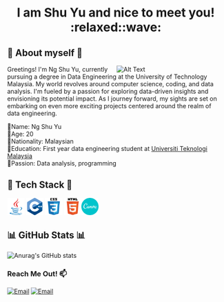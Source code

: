 <h1 align="center"> I am Shu Yu and nice to meet you! :relaxed::wave: </h1>

##  :shaved_ice: About myself :shaved_ice:
<img src="https://i.pinimg.com/originals/c2/a1/1d/c2a11dae4a9e153f1d01a12107ca3912.gif" alt="Alt Text" width="250" align="right">

Greetings! I'm Ng Shu Yu, currently pursuing a degree in Data Engineering at the University of Technology Malaysia. My world revolves around computer science, coding, and data analysis. I'm fueled by a passion for exploring data-driven insights and envisioning its potential impact. As I journey forward, my sights are set on embarking on even more exciting projects centered around the realm of data engineering.

:small_blue_diamond:Name: Ng Shu Yu <br>
:small_blue_diamond:Age: 20 <br>
:small_blue_diamond:Nationality: Malaysian       
:small_blue_diamond:Education: First year data engineering student at [Universiti Teknologi Malaysia](https://www.utm.my)       
:small_blue_diamond:Passion: Data analysis, programming

## :telescope: Tech Stack :telescope:
 <img src="https://raw.githubusercontent.com/devicons/devicon/master/icons/java/java-original.svg" alt="java" width="40" height="40"/> <img src="https://raw.githubusercontent.com/devicons/devicon/master/icons/cplusplus/cplusplus-original.svg" alt="cplusplus" width="40" height="40"/> <img src="https://raw.githubusercontent.com/devicons/devicon/master/icons/css3/css3-original-wordmark.svg" alt="css3" width="40" height="40"/> <img src="https://raw.githubusercontent.com/devicons/devicon/master/icons/html5/html5-original-wordmark.svg" alt="html5" width="40" height="40"/><img src="https://raw.githubusercontent.com/devicons/devicon/master/icons/canva/canva-original.svg" alt="canva" width="40" height="40"/>

## :bar_chart: GitHub Stats :bar_chart:
![Anurag's GitHub stats](https://github-readme-stats.vercel.app/api?username=ShuYu03&show_icons=true&theme=dracula)

### Reach Me Out! 📫
<a href="www.linkedin.com/in/ng-shu-yu-556884266"><img alt="Email" src="https://img.shields.io/badge/-NgShuYu-blue?style=flat&logo=Linkedin&logoColor=white"></a>
<a href="mailto:shu.yu2003@graduate.utm.my"><img alt="Email" src="https://img.shields.io/badge/Email-shu.yu2003%40graduate.utm.my-red"></a>


